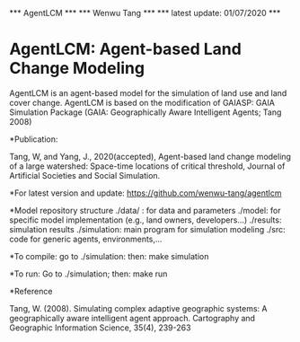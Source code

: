 *** AgentLCM ***
*** Wenwu Tang ***
*** latest update: 01/07/2020 ***

# AgentLCM: Agent-based Land Change Modeling
AgentLCM is an agent-based model for the simulation of land use and land cover change. AgentLCM is based on the modification of GAIASP: GAIA Simulation Package (GAIA: Geographically Aware Intelligent Agents; Tang 2008)

*Publication: 

Tang, W, and Yang, J., 2020(accepted), Agent-based land change modeling of a large watershed: Space-time locations of critical threshold, Journal of Artificial Societies and Social Simulation.

*For latest version and update: https://github.com/wenwu-tang/agentlcm

*Model repository structure
	./data/ : for data and parameters
	./model: for specific model implementation (e.g., land owners, developers...)
	./results: simulation results
	./simulation: main program for simulation modeling
	./src: code for generic agents, environments,...

*To compile: 
	go to ./simulation: then: make simulation

*To run:
	Go to ./simulation; then: make run

*Reference

Tang, W. (2008). Simulating complex adaptive geographic systems: A geographically aware intelligent agent approach. Cartography and Geographic Information Science, 35(4), 239-263
